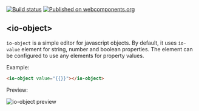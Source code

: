 [![Build status](https://travis-ci.org/arodic/io-object.svg?branch=master)](https://travis-ci.org/arodic/io-object)
[![Published on webcomponents.org](https://img.shields.io/badge/webcomponents.org-published-blue.svg)](https://beta.webcomponents.org/element/arodic/io-object)


## &lt;io-object&gt;

`io-object` is a simple editor for javascript objects.
By default, it uses `io-value` element for string, number and boolean properties.
The element can be configured to use any elements for property values.

Example:

<!---
```
<custom-element-demo>
  <template>
    <script src="../webcomponentsjs/webcomponents-lite.js"></script>
    <link rel="import" href="io-object.html">
    <style>
    io-object {
      display: block;
      margin: 1px;
      border: 1px solid #eee;
    }
    </style>
    <div id="container">
      <template is="dom-bind">
        <next-code-block></next-code-block>
      </template>
    </div>
  </template>
</custom-element-demo>
```
-->
```html
<io-object value="{{}}"></io-object>
```

Preview:

![io-object preview]( https://raw.githubusercontent.com/arodic/io-object/master/preview.png "io-object preview")
